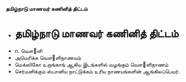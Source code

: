 **தமிழ்நாடு மாணவர் கணினித் திட்டம்**
- # தமிழ்நாடு மாணவர் கணினித் திட்டம்
- n. வௌ஢ளி
- அமெரிக்க வௌ஢ளிநாணயம்
- மெக்ஸிகோ உறாங்காங் ஆகிய இடங்களில் வழங்கும் வௌ஢ளிநாணம்
- செர்மனிக்கும் ஸ்பானிய நாட்டுக்கம் உரிய நாணயங்களின் ஆங்கிலப்பெயர்.

